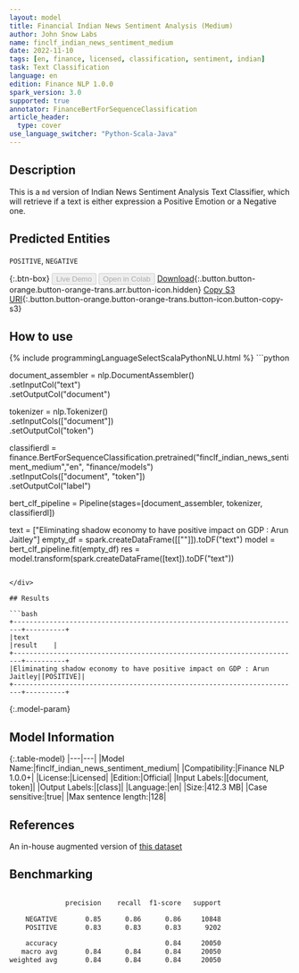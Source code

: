 ```yaml
---
layout: model
title: Financial Indian News Sentiment Analysis (Medium)
author: John Snow Labs
name: finclf_indian_news_sentiment_medium
date: 2022-11-10
tags: [en, finance, licensed, classification, sentiment, indian]
task: Text Classification
language: en
edition: Finance NLP 1.0.0
spark_version: 3.0
supported: true
annotator: FinanceBertForSequenceClassification
article_header:
  type: cover
use_language_switcher: "Python-Scala-Java"
---
```


## Description

This is a `md` version of Indian News Sentiment Analysis Text Classifier, which will retrieve if a text is either expression a Positive Emotion or a Negative one.

## Predicted Entities

`POSITIVE`, `NEGATIVE`

{:.btn-box}
<button class="button button-orange" disabled>Live Demo</button>
<button class="button button-orange" disabled>Open in Colab</button>
[Download](https://s3.amazonaws.com/auxdata.johnsnowlabs.com/finance/models/finclf_indian_news_sentiment_medium_en_1.0.0_3.0_1668058635760.zip){:.button.button-orange.button-orange-trans.arr.button-icon.hidden}
[Copy S3 URI](s3://auxdata.johnsnowlabs.com/finance/models/finclf_indian_news_sentiment_medium_en_1.0.0_3.0_1668058635760.zip){:.button.button-orange.button-orange-trans.button-icon.button-copy-s3}

## How to use



<div class="tabs-box" markdown="1">
{% include programmingLanguageSelectScalaPythonNLU.html %}
```python
 

document_assembler = nlp.DocumentAssembler() \
                .setInputCol("text") \
                .setOutputCol("document")

tokenizer = nlp.Tokenizer() \
                .setInputCols(["document"]) \
                .setOutputCol("token")
      
classifierdl = finance.BertForSequenceClassification.pretrained("finclf_indian_news_sentiment_medium","en", "finance/models")\
    .setInputCols(["document", "token"])\
    .setOutputCol("label")

bert_clf_pipeline = Pipeline(stages=[document_assembler,
                                     tokenizer,
                                     classifierdl])

text = ["Eliminating shadow economy to have positive impact on GDP : Arun Jaitley"]
empty_df = spark.createDataFrame([[""]]).toDF("text")
model = bert_clf_pipeline.fit(empty_df)
res = model.transform(spark.createDataFrame([text]).toDF("text"))


```

</div>

## Results

```bash
+------------------------------------------------------------------------+----------+
|text                                                                    |result    |
+------------------------------------------------------------------------+----------+
|Eliminating shadow economy to have positive impact on GDP : Arun Jaitley|[POSITIVE]|
+------------------------------------------------------------------------+----------+

```

{:.model-param}
## Model Information

{:.table-model}
|---|---|
|Model Name:|finclf_indian_news_sentiment_medium|
|Compatibility:|Finance NLP 1.0.0+|
|License:|Licensed|
|Edition:|Official|
|Input Labels:|[document, token]|
|Output Labels:|[class]|
|Language:|en|
|Size:|412.3 MB|
|Case sensitive:|true|
|Max sentence length:|128|

## References

An in-house augmented version of [this dataset](https://www.kaggle.com/datasets/harshrkh/india-financial-news-headlines-sentiments)

## Benchmarking

```bash

              precision    recall  f1-score   support

    NEGATIVE       0.85      0.86      0.86     10848
    POSITIVE       0.83      0.83      0.83      9202

    accuracy                           0.84     20050
   macro avg       0.84      0.84      0.84     20050
weighted avg       0.84      0.84      0.84     20050

```

